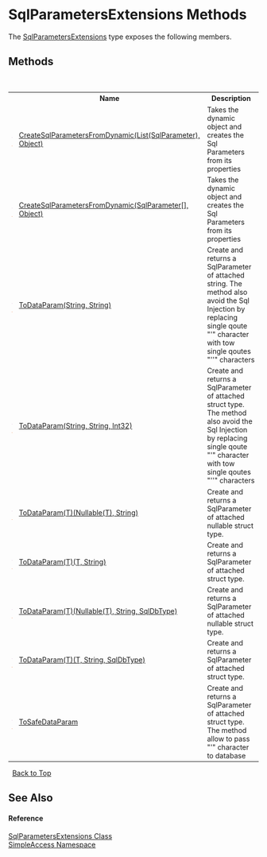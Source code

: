 # SqlParametersExtensions Methods
 

The <a href="T_SimpleAccess_SqlParametersExtensions">SqlParametersExtensions</a> type exposes the following members.


## Methods
&nbsp;<table><tr><th></th><th>Name</th><th>Description</th></tr><tr><td>![Public method](media/pubmethod.gif "Public method")![Static member](media/static.gif "Static member")</td><td><a href="M_SimpleAccess_SqlParametersExtensions_CreateSqlParametersFromDynamic">CreateSqlParametersFromDynamic(List(SqlParameter), Object)</a></td><td>
Takes the dynamic object and creates the Sql Parameters from its properties</td></tr><tr><td>![Public method](media/pubmethod.gif "Public method")![Static member](media/static.gif "Static member")</td><td><a href="M_SimpleAccess_SqlParametersExtensions_CreateSqlParametersFromDynamic_1">CreateSqlParametersFromDynamic(SqlParameter[], Object)</a></td><td>
Takes the dynamic object and creates the Sql Parameters from its properties</td></tr><tr><td>![Public method](media/pubmethod.gif "Public method")![Static member](media/static.gif "Static member")</td><td><a href="M_SimpleAccess_SqlParametersExtensions_ToDataParam">ToDataParam(String, String)</a></td><td>
Create and returns a SqlParameter of attached string. The method also avoid the Sql Injection by replacing single qoute "'" character with tow single qoutes "''" characters</td></tr><tr><td>![Public method](media/pubmethod.gif "Public method")![Static member](media/static.gif "Static member")</td><td><a href="M_SimpleAccess_SqlParametersExtensions_ToDataParam_1">ToDataParam(String, String, Int32)</a></td><td>
Create and returns a SqlParameter of attached struct type. The method also avoid the Sql Injection by replacing single qoute "'" character with tow single qoutes "''" characters</td></tr><tr><td>![Public method](media/pubmethod.gif "Public method")![Static member](media/static.gif "Static member")</td><td><a href="M_SimpleAccess_SqlParametersExtensions_ToDataParam__1">ToDataParam(T)(Nullable(T), String)</a></td><td>
Create and returns a SqlParameter of attached nullable struct type.</td></tr><tr><td>![Public method](media/pubmethod.gif "Public method")![Static member](media/static.gif "Static member")</td><td><a href="M_SimpleAccess_SqlParametersExtensions_ToDataParam__1_2">ToDataParam(T)(T, String)</a></td><td>
Create and returns a SqlParameter of attached struct type.</td></tr><tr><td>![Public method](media/pubmethod.gif "Public method")![Static member](media/static.gif "Static member")</td><td><a href="M_SimpleAccess_SqlParametersExtensions_ToDataParam__1_1">ToDataParam(T)(Nullable(T), String, SqlDbType)</a></td><td>
Create and returns a SqlParameter of attached nullable struct type.</td></tr><tr><td>![Public method](media/pubmethod.gif "Public method")![Static member](media/static.gif "Static member")</td><td><a href="M_SimpleAccess_SqlParametersExtensions_ToDataParam__1_3">ToDataParam(T)(T, String, SqlDbType)</a></td><td>
Create and returns a SqlParameter of attached struct type.</td></tr><tr><td>![Public method](media/pubmethod.gif "Public method")![Static member](media/static.gif "Static member")</td><td><a href="M_SimpleAccess_SqlParametersExtensions_ToSafeDataParam">ToSafeDataParam</a></td><td>
Create and returns a SqlParameter of attached struct type. The method allow to pass "'" character to database</td></tr></table>&nbsp;
<a href="#sqlparametersextensions-methods">Back to Top</a>

## See Also


#### Reference
<a href="T_SimpleAccess_SqlParametersExtensions">SqlParametersExtensions Class</a><br /><a href="N_SimpleAccess">SimpleAccess Namespace</a><br />